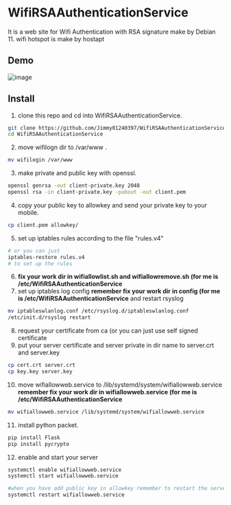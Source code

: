 # WifiRSAAuthenticationService

It is a web site for Wifi Authentication with RSA signature make by Debian 11. wifi hotspot is make by hostapt

## Demo

![image](https://user-images.githubusercontent.com/57281249/137624898-3a2d96b5-78d3-486d-a2ae-c88e2642bc50.png)

## Install

1. clone this repo and cd into WifiRSAAuthenticationService.

```bash
git clone https://github.com/Jimmy01240397/WifiRSAAuthenticationService
cd WifiRSAAuthenticationService
```

2. move wifilogn dir to /var/www .

```bash
mv wifilogin /var/www
```

3. make private and public key with openssl.

```bash
openssl genrsa -out client-private.key 2048
openssl rsa -in client-private.key -pubout -out client.pem
```

4. copy your public key to allowkey and send your private key to your mobile.

```bash
cp client.pem allowkey/
```

5. set up iptables rules according to the file "rules.v4" 

```bash
# or you can just 
iptables-restore rules.v4
# to set up the rules
```

6. **fix your work dir in wifiallowlist.sh and wifiallowremove.sh  (for me is /etc/WifiRSAAuthenticationService**
7. set up iptables log config **remember fix your work dir in config (for me is /etc/WifiRSAAuthenticationService** and restart rsyslog

```bash
mv iptableswlanlog.conf /etc/rsyslog.d/iptableswlanlog.conf
/etc/init.d/rsyslog restart
```

8. request your certificate from ca (or you can just use self signed certificate
9. put your server certificate and server private in dir name to server.crt and server.key

```bash
cp cert.crt server.crt
cp key.key server.key
```


10. move wifiallowweb.service to /lib/systemd/system/wifiallowweb.service **remember fix your work dir in wifiallowweb.service (for me is /etc/WifiRSAAuthenticationService**

```bash
mv wifiallowweb.service /lib/systemd/system/wifiallowweb.service
```

11. install python packet.

```bash
pip install Flask
pip install pycrypto
```

12. enable and start your server

```bash
systemctl enable wifiallowweb.service
systemctl start wifiallowweb.service

#when you have add public key in allowkey remember to restart the server
systemctl restart wifiallowweb.service
```
